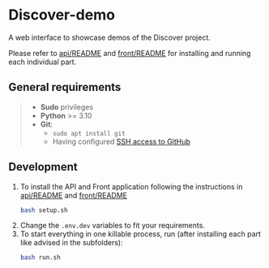 # Discover-demo
A web interface to showcase demos of the Discover project.

Please refer to [api/README](https://github.com/Aikon-platform/aikon-api/blob/main/README.md) and [front/README](front/README.md) for installing and running each individual part.

## General requirements

> - **Sudo** privileges
> - **Python** >= 3.10
> - **Git**:
>     - `sudo apt install git`
>     - Having configured [SSH access to GitHub](https://docs.github.com/en/authentication/connecting-to-github-with-ssh)

## Development

1. To install the API and Front application following the instructions in [api/README](https://github.com/Aikon-platform/aikon-api/blob/main/README.md) and [front/README](front/README.md)
    ```bash
    bash setup.sh
    ```
2. Change the `.env.dev` variables to fit your requirements.
3. To start everything in one killable process, run (after installing each part like advised in the subfolders):
    ```bash
    bash run.sh
    ```
